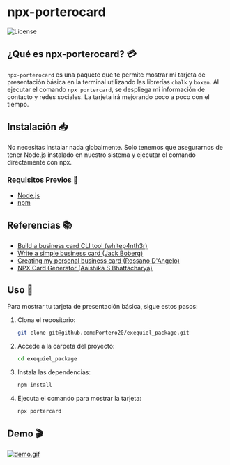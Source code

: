 # npx-porterocard

![License](https://img.shields.io/badge/license-MIT-blue.svg)

## ¿Qué es npx-porterocard? 💳

`npx-porterocard` es una paquete que te permite mostrar mi tarjeta de presentación básica en la terminal utilizando las librerías `chalk` y `boxen`. Al ejecutar el comando `npx portercard`, se despliega mi información de contacto y redes sociales. La tarjeta irá mejorando poco a poco con el tiempo.

## Instalación 📥

No necesitas instalar nada globalmente. Solo tenemos que asegurarnos de tener Node.js instalado en nuestro sistema y ejecutar el comando directamente con npx.

### Requisitos Previos 🔧

- [Node.js](https://nodejs.org/) 
- [npm](https://www.npmjs.com/)

## Referencias 📚

- [Build a business card CLI tool (whitep4nth3r)](https://whitep4nth3r.com/blog/build-a-business-card-cli-tool/)
- [Write a simple business card (Jack Boberg)](https://studioelsa.se/blog/open-source-oss-npx-business-card/)
- [Creating my personal business card (Rossano D'Angelo)](https://dev.to/rossanodan/creating-my-personal-business-card-41of)
- [NPX Card Generator (Aaishika S Bhattacharya)](https://devpost.com/software/npx-card-generator)

## Uso 📄

Para mostrar tu tarjeta de presentación básica, sigue estos pasos:

1. Clona el repositorio:

    ```sh
    git clone git@github.com:Portero20/exequiel_package.git
    ```

2. Accede a la carpeta del proyecto:

    ```sh
    cd exequiel_package
    ```

3. Instala las dependencias:

    ```sh
    npm install
    ```

4. Ejecuta el comando para mostrar la tarjeta:

    ```sh
    npx portercard
    ```

## Demo 🎬

[![demo.gif](https://i.postimg.cc/hhWKJxsk/descarga.gif)](https://postimg.cc/XB8RmrTL)